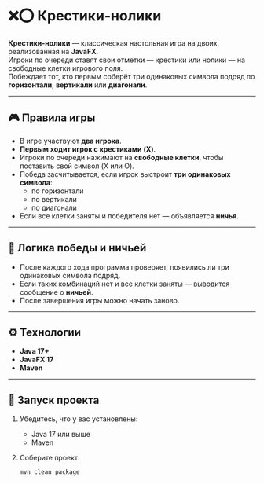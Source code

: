 # ❌⭕ Крестики-нолики

**Крестики-нолики** — классическая настольная игра на двоих, реализованная на **JavaFX**.  
Игроки по очереди ставят свои отметки — крестики или нолики — на свободные клетки игрового поля.  
Побеждает тот, кто первым соберёт три одинаковых символа подряд по **горизонтали**, **вертикали** или **диагонали**.

---

## 🎮 Правила игры

- В игре участвуют **два игрока**.
- **Первым ходит игрок с крестиками (X)**.
- Игроки по очереди нажимают на **свободные клетки**, чтобы поставить свой символ (X или O).
- Победа засчитывается, если игрок выстроит **три одинаковых символа**:
    - по горизонтали
    - по вертикали
    - по диагонали
- Если все клетки заняты и победителя нет — объявляется **ничья**.

---

## 🧠 Логика победы и ничьей

- После каждого хода программа проверяет, появились ли три одинаковых символа подряд.
- Если таких комбинаций нет и все клетки заняты — выводится сообщение о **ничьей**.
- После завершения игры можно начать заново.

---

## ⚙️ Технологии

- **Java 17+**
- **JavaFX 17**
- **Maven**

---

## 🚀 Запуск проекта

1. Убедитесь, что у вас установлены:
    - Java 17 или выше
    - Maven

2. Соберите проект:
   ```bash
   mvn clean package
